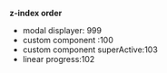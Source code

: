 **z-index order**

- modal displayer: 999
- custom component :100
- custom component superActive:103
- linear progress:102